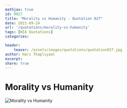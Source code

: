 ```yaml
---
mathjax: true
id: 9027
title: "Morality vs Humanity - Quotation 027"
date: 2021-09-24
url: '/quotations/morality-vs-humanity'
tags: [WIA Quotations] 
categories: 

header:
    teaser: /assets/images/quotations/quotation027.jpg
author: Hari Thapliyaal 
excerpt:
share: true 
---
```


# Morality vs Humanity

![Morality vs Humanity](/assets/images/quotations/quotation027.jpg)
